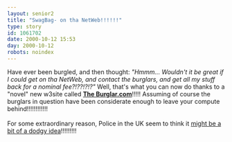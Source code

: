 ```yaml
---
layout: senior2
title: "SwagBag- on tha NetWeb!!!!!!"
type: story
id: 1061702
date: 2000-10-12 15:53
day: 2000-10-12
robots: noindex
---
```

Have ever been burgled, and then thought: <i>"Hmmm... Wouldn't it be great if I could get on tha NetWeb, and contact the burglars, and get all my stuff back for a nominal fee?!??!?!?"</i> Well, that's what you can now do thanks to a "novel" new w3site called <a href="http://www.theburglar.com/"><b>The Burglar.com</b></a>!!!!! Assuming of course the burglars in question have been considerate enough to leave your compute behind!!!!!!!!!!!!<br/> <br/>For some extraordinary reason, Police in the UK seem to think it <a href="http://www.theregister.co.uk/content/1/13875.html">might be a bit of a dodgy idea</a>!!!!!!!!!
